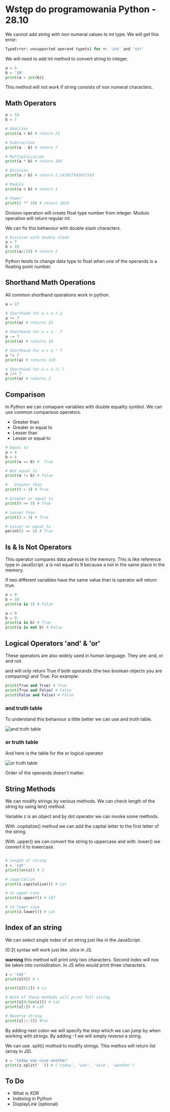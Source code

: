 # **Wstęp do programowania Python - 28.10**

We cannot add string with non numeral values to int type. We will get this error:

```bash
TypeError: unsupported operand type(s) for +: 'int' and 'str'
```

We will need to add int method to convert string to integer.

```py
a = 5
b = '10'
print(a + int(b))
```

This method will not work if string consists of non numeral characters.

## **Math Operators**

```py
a = 14
b = 7

# Addition
print(a + b) # return 21

# Subtraction
print(a - b) # return 7

# Multipluication
print(a * b) # return 105

# Division
print(a / b) # return 2.142857142857143

# Modulo
print(a % b) # return 1

# Power
print(2 ** 10) # return 1024
```

Division operation will create float type number from integer. Modulo operation will return regular int.

We can fix this behavoiur with double slash characters.

```py
# Division with double slash
a = 7
b = 15
print(a//15) # return 2
```

Python tends to change data type to float when one of the operands is a floating point number.

## **Shorthand Math Operations**

All common shorthand operations work in python.

```py
a = 17

# Shorthand for a = a + 2
a += 7
print(a) # returns 23

# Shorthand for a = a - 7
a -= 7
print(a) # returns 10

# Shorthand for a = a * 7
a *= 7
print(a) # returns 119

# Shorthand for a = a // 7
a //= 7
print(a) # returns 2
```

## **Comparison**

In Python we can comapare variables with double equality symbol.
We can use common comparison operators.

-   Greater than
-   Greater or equal to
-   Lesser than
-   Lesser or equal to

```py
# Equal to
a = 4
b = 4
print(a == b) #  True

# Not equal to
print(a != b) # False

#   Greater than
print(9 > 3) # True

# Greater or equal to
print(9 >= 9) # True

# Lesser than
print(3 < 5) # True

# Lesser or equal to
perint(5 <= 5) # True
```

## **Is & Is Not Operators**

This operator compares data adresse in the memory. This is like reference type in JavaScript. a is not equal to 9 because a not in the same place in the memory.

If two different variables have the same value than is operator will return true.

```py
a = 9
b = 10
print(a is 3) # False

a = 9
b = 9
print(a is b) # True
print(a is not b) # False
```

## **Logical Operators 'and' & 'or'**

These operators are also widely used in human language. They are: and, or and not.

and will only return True if both operands (the two boolean objects you are comparing) and True. For example:

```py
print(True and True) # True
print(True and False) # False
print(False and False) # False
```

### **and truth table**

To understand this behaviour a little better we can use and truth table.

![and truth table](./assets/and-truth-table.png)

### **or truth table**

And here is the table for the or logical operator

![or truth table](./assets/or-truth-table.png)

Order of the operands doesn't matter.

## **String Methods**

We can modify strings by various methods.
We can check length of the string by using len() method.

Variable z is an object and by dot operator we can invoke some methods.

With .copitalize() method we can add the capital letter to the first letter of the string.

With .upper() we can convert the string to uppercase and with .lower() we convert it to lowercase.

```py

# length of string
z = 'cat'
print(len(z)) # 3

# cappitalize
print(z.capitalize()) # Cat

# to upper case
print(z.upper()) # CAT

# to lower case
print(z.lower()) # cat
```

## **Index of an string**

We can select single index of an string just like in the JavaScript.

[0:2] syntax will work just like .slice in JS.

**warning** this method will print only two characters. Second index will nox be taken into considiration. In JS whis would print three characters.

```py
z = 'cat'
print(z[0]) # c

print(z[0:2]) # ca

# Both of these methods will print full string
print(z[0:len(z)]) # cat
print(z[:]) # cat

# Reverse string
print(z[::-1]) #tac
```

By adding next colon we will specify the step which we can jump by when working with strings. By adding -1 we will simply reverse a string.

We can use .split() mothod to modify strings. This methos will return list (array in JS).

```py
z = 'today was nice weather'
print(z.split(' ')) # ['today', 'was', 'nice', 'weather']
```

## **To Do**

-   What is XOR
-   Indexing in Python
-   DisplayLink (optional)
